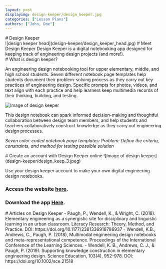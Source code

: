 ```yaml
---
layout: post
displayimg: design-keeper/design_keeper.jpg
categories: ["Lesson Plans"]
authors: ["John, Doe"]
---
```

<!--SITE_TITLE creates a title for your webpage----------------->
<div class="site_title" markdown="1">
# Design Keeper
</div>


<!--IMAGE_TEXT_OVERLAY creates a image with a text box over it--------------------->
<div class="image_text_overlay" markdown="1">
![design keeper head](design-keeper/design_keeper_head.jpg)
# Meet Design Keeper
Design Keeper is a digital notebooking app designed for keeping track of engineering design projects (and more!).
</div>


<div class="free_write" markdown="1">
# What is design keeper?

An engineering design notebooking tool for upper elementary, middle, and high school students. Seven different notebook page templates help students document their problem-solving process as they carry out key practices of engineering design. Specific prompts for photos, videos, and text align with each practice and help learners keep multimedia records of their thinking, building, and testing.

![Image of design keeper](design-keeper/kid-with-ipad.jpg)

This design notebook can spark informed decision-making and thoughtful collaboration between design team members, and help students and teachers collaboratively construct knowledge as they carry out engineering design processes.

*Seven color-coded notebook page templates:*
*Problem: Define the criteria, constraints, and method for testing possible solution*
</div>

<div class="free_write" markdown="1">
# Create an account with Design Keeper online
![Image of design keeper](design-keeper/design_keep_3.jpeg)

Use your design keeper account to make your own digital engineering design notebooks.
### Access the website [here](http://www.designkeeper.me/users/sign_in).
### Download the app [Here](https://apps.apple.com/us/app/design-keeper/id1333514520).
</div>

<div class="free_write" markdown="1">
# Articles on Design Keeper
- Paugh, P., Wendell, K., & Wright, C. (2018). Elementary engineering as a synergistic site for disciplinary and linguistic learning in an urban classroom. Literacy Research: Theory, Method, and Practice. DOI: https://doi.org/10.1177/2381336918786937
- Wendell, K.B., Andrews, C., Paugh, P. (2018), Multimodal engineering design notebooks and meta-representational competence. Proceedings of the International Conference of the Learning Sciences.
- Wendell, K. B., Andrews, C. J., & Paugh, P. (2019). Supporting knowledge construction in elementary engineering design. Science Education, 103(4), 952-978. DOI: https://doi.org/10.1002/sce.21518
</div>

